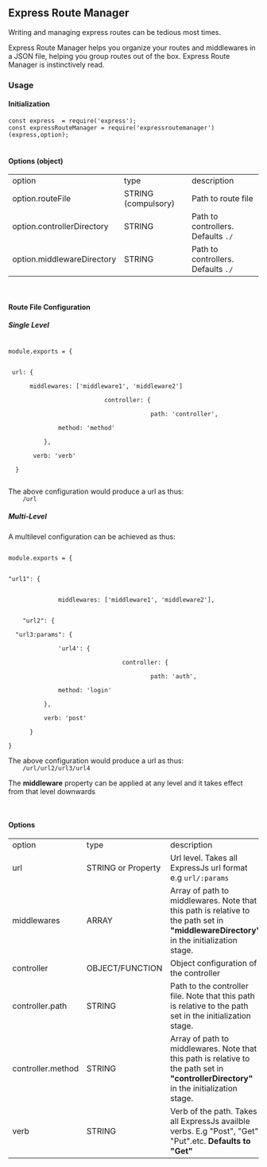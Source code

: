 <h2>Express Route Manager</h2>
<p>
Writing and managing express routes can be tedious most times.
</p>
<p>Express Route Manager helps you organize your routes and middlewares in a JSON file, helping you group routes out of the box. Express Route Manager is instinctively read.</p>

<h3>Usage</h3>
<h4>Initialization</h4>
<code>const express  = require('express');</code><br>
<code>const expressRouteManager = require('expressroutemanager')(express,option);
</code>
<br/>
<h4>Options (object)</h4>
<table>
<tr>
	<td>option</td>
	<td>type</td>
	<td>description</td>
</tr>
<tr>
	<td>option.routeFile</td>
	<td>STRING (compulsory)</td>
	<td>Path to route file</td>
</tr>
<tr>
	<td>option.controllerDirectory</td>
	<td>STRING </td>
	<td>Path to controllers. Defaults <code>./</code></td>
</tr>
<tr>
	<td>option.middlewareDirectory</td>
	<td>STRING</td>
	<td>Path to controllers. Defaults <code>./</code></td>
</tr>
</table>

<br>

<h4>
	Route File Configuration
</h4>
<h5>Single Level</h5>
<code>
module.exports = {
<br>
 url: {  <br>
 &nbsp;&nbsp;&nbsp;&nbsp;&nbsp;middlewares: ['middleware1', 'middleware2']<br>
                 &nbsp;&nbsp;&nbsp;&nbsp;      controller: {  <br>
                        &nbsp;&nbsp;&nbsp;&nbsp;&nbsp;&nbsp;&nbsp;&nbsp;&nbsp;&nbsp;&nbsp;&nbsp;    path: 'controller',  <br>
&nbsp;&nbsp;&nbsp;&nbsp;&nbsp;&nbsp;&nbsp;&nbsp;&nbsp;&nbsp;&nbsp;&nbsp;  method: 'method'  <br>
 &nbsp;&nbsp;&nbsp;&nbsp;&nbsp;&nbsp;&nbsp;&nbsp; },  <br> 
  &nbsp;&nbsp;&nbsp;&nbsp;&nbsp;verb: 'verb'  <br>
  }

</code>
<p>The above configuration would produce a url as thus:<code>
	/url
</code></p>
<h5>Multi-Level</h5>
<p>A multilevel configuration can be achieved as thus:</p>
<code>
module.exports = {
<br>
"url1": {  
		<br>
           &nbsp;&nbsp; middlewares: ['middleware1', 'middleware2'],  
            <br>
  &nbsp;&nbsp;"url2": {  <br>
&nbsp;&nbsp;"url3:params": {  <br>
          &nbsp;&nbsp;&nbsp;&nbsp;'url4': {  <br>
                  &nbsp;&nbsp;&nbsp;&nbsp;&nbsp;&nbsp;&nbsp;&nbsp;      controller: {  <br>
                        &nbsp;&nbsp;&nbsp;&nbsp;&nbsp;&nbsp;&nbsp;&nbsp;&nbsp;&nbsp;&nbsp;&nbsp;    path: 'auth',  <br>
&nbsp;&nbsp;&nbsp;&nbsp;&nbsp;&nbsp;&nbsp;&nbsp;&nbsp;&nbsp;&nbsp;&nbsp;  method: 'login'  <br>
 &nbsp;&nbsp;&nbsp;&nbsp;&nbsp;&nbsp;&nbsp;&nbsp; },  <br> 
  &nbsp;&nbsp;&nbsp;&nbsp;&nbsp;&nbsp;&nbsp;&nbspverb: 'post'  <br>
  &nbsp;&nbsp;&nbsp;&nbsp;}
<br>}
</code>
<p>The above configuration would produce a url as thus:<code>
	/url/url2/url3/url4
</code></p>
<p>The <b>middleware</b> property can be applied at any level and it takes effect from that level downwards </p>

<br/>
<h4>Options</h4>
<table>
<tr>
	<td>option</td>
	<td>type</td>
	<td>description</td>
</tr>
<tr>
	<td>url</td>
	<td>STRING or Property</td>
	<td>Url level. Takes all ExpressJs url format e.g <code>url/:params</code></td>
</tr>
<tr>
	<td>middlewares</td>
	<td>ARRAY </td>
	<td>Array of path to middlewares.  Note that this path is relative to the path set in <b>"middlewareDirectory"</b> in the initialization stage.</td>
</tr>
<tr>
	<td>controller</td>
	<td>OBJECT/FUNCTION</td>
	<td>Object configuration of the controller</td>
</tr>
<tr>
	<td>controller.path</td>
	<td>STRING</td>
	<td>Path to the controller file. Note that this path is relative to the path set in the initialization stage.</td>
</tr>
<tr>
	<td>controller.method</td>
	<td>STRING</td>
	<td>Array of path to middlewares.  Note that this path is relative to the path set in <b>"controllerDirectory"</b> in the initialization stage.</td>
</tr>
<tr>
	<td>verb</td>
	<td>STRING</td>
	<td>Verb of the path. Takes all ExpressJs availble verbs. E.g "Post", "Get", "Put".etc. <b>Defaults to "Get"</b></td>
</tr>
</table>


